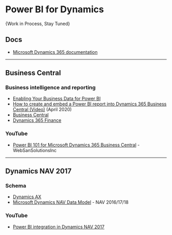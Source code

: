 # Power BI for Dynamics

{Work in Process, Stay Tuned}

## Docs
* [Microsoft Dynamics 365 documentation](https://docs.microsoft.com/en-us/dynamics365/)

-----

## Business Central
### Business intelligence and reporting
* [Enabling Your Business Data for Power BI](https://docs.microsoft.com/en-us/dynamics365/business-central/admin-powerbi)
* [How to create and embed a Power BI report into Dynamics 365 Business Central (Video)](https://www.youtube.com/watch?v=ZBDugiBZXDU) (April 2020)
* [Business Central](https://docs.microsoft.com/en-us/dynamics365/business-central/admin-powerbi) 
* [Dynamics 365 Finance](https://docs.microsoft.com/en-us/dynamics365/fin-ops-core/dev-itpro/analytics/power-bi-home-page?toc=/dynamics365/finance/toc.json) 

### YouTube
* [Power BI 101 for Microsoft Dynamics 365 Business Central](https://www.youtube.com/watch?v=lx8fZAxzwLc) - WebSanSolutionsInc

-----

## Dynamics NAV 2017
### Schema
* [Dynamics AX](http://database.fun/)
* [Microsoft Dynamics NAV Data Model](https://dynamicsdocs.com/) - NAV 2016/17/18

### YouTube
* [Power BI integration in Dynamics NAV 2017](https://www.youtube.com/watch?v=gWHnLeT-WXs)
